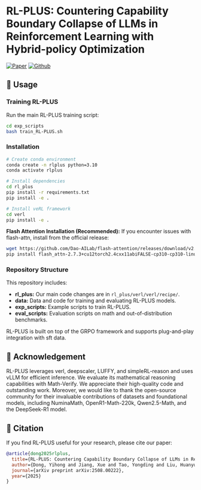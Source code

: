 # RL-PLUS: Countering Capability Boundary Collapse of LLMs in Reinforcement Learning with Hybrid-policy Optimization

[![Paper](https://img.shields.io/badge/paper-A42C25?style=for-the-badge&logo=arxiv&logoColor=white)](https://arxiv.org/abs/2508.00222) [![Github](https://img.shields.io/badge/RL--PLUS-000000?style=for-the-badge&logo=github&logoColor=white)](https://github.com/YihongDong/RL-PLUS) 

## 🔧 Usage

### Training RL-PLUS

Run the main RL-PLUS training script:

```bash
cd exp_scripts
bash train_RL-PLUS.sh
```

### Installation

```bash
# Create conda environment
conda create -n rlplus python=3.10
conda activate rlplus

# Install dependencies
cd rl_plus
pip install -r requirements.txt
pip install -e .

# Install veRL framework
cd verl
pip install -e .
```

**Flash Attention Installation (Recommended):**
If you encounter issues with flash-attn, install from the official release:
```bash
wget https://github.com/Dao-AILab/flash-attention/releases/download/v2.7.3/flash_attn-2.7.3+cu12torch2.4cxx11abiFALSE-cp310-cp310-linux_x86_64.whl
pip install flash_attn-2.7.3+cu12torch2.4cxx11abiFALSE-cp310-cp310-linux_x86_64.whl
```

### Repository Structure

This repository includes:

- **rl_plus:** Our main code changes are in `rl_plus/verl/verl/recipe/`.
- **data:** Data and code for training and evaluating RL-PLUS models.
- **exp_scripts:** Example scripts to train RL-PLUS.
- **eval_scripts:** Evaluation scripts on math and out-of-distribution benchmarks.

RL-PLUS is built on top of the GRPO framework and supports plug-and-play integration with sft data.


## 🌻 Acknowledgement

RL-PLUS leverages verl, deepscaler, LUFFY, and simpleRL-reason and uses vLLM for efficient inference. We evaluate its mathematical reasoning capabilities with Math-Verify. We appreciate their high-quality code and outstanding work.  Moreover, we would like to thank the open-source community for their invaluable contributions of datasets and foundational models, including NuminaMath, OpenR1-Math-220k, Qwen2.5-Math, and the DeepSeek-R1 model.


## 🎈 Citation

If you find RL-PLUS useful for your research, please cite our paper:

```bibtex
@article{dong2025rlplus,
  title={RL-PLUS: Countering Capability Boundary Collapse of LLMs in Reinforcement Learning with Hybrid-policy Optimization}, 
  author={Dong, Yihong and Jiang, Xue and Tao, Yongding and Liu, Huanyu and Zhang, Kechi and Mou, Lili and Cao, Rongyu and Ma, Yingwei and Chen, Jue and Li, Binhua and Jin, Zhi and Huang, Fei and Li, Yongbin and Li, Ge},
  journal={arXiv preprint arXiv:2508.00222},
  year={2025}
}
```
